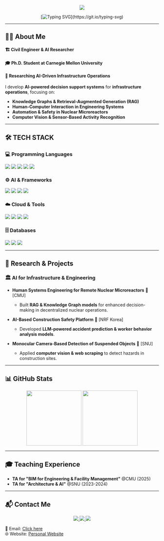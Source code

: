 <div align="center">
  <img src="https://capsule-render.vercel.app/api?type=waving&color=BDBDC8&height=180&section=header&text=Seongeun%20Park&fontSize=40&fontColor=ffffff" />

  [![Typing SVG](https://readme-typing-svg.demolab.com?font=Roboto+Mono&weight=500&size=30&pause=1000&color=374151&center=true&vCenter=true&random=true&width=600&height=70&lines=Hi+there!+I'm+Seongeun+Park👋;AI+for+Infrastructure+Operations;Knowledge+Graph+%7C+LLM+%7C+RAG;Let's+Build+Something+Great!)](https://git.io/typing-svg)
</div>

---

## 👨‍💻 About Me  
<div align="left">
  <h4> 🏗️ Civil Engineer & AI Researcher </h4>
  <h4> 🎓 Ph.D. Student at Carnegie Mellon University </h4>
  <h4> 🔬 Researching AI-Driven Infrastructure Operations </h4>
</div>

I develop **AI-powered decision support systems** for **infrastructure operations**, focusing on:
- **Knowledge Graphs & Retrieval-Augmented Generation (RAG)**
- **Human-Computer Interaction in Engineering Systems**
- **Automation & Safety in Nuclear Microreactors**
- **Computer Vision & Sensor-Based Activity Recognition**

---

## 🛠️ TECH STACK  

### 💻 Programming Languages  
<div align="left">
  <img src="https://img.shields.io/badge/Python-3776AB?style=for-the-badge&logo=Python&logoColor=white"/>
  <img src="https://img.shields.io/badge/C++-00599C?style=for-the-badge&logo=C%2B%2b&logoColor=white"/> 
  <img src="https://img.shields.io/badge/JavaScript-F7DF1E?style=for-the-badge&logo=JavaScript&logoColor=white"/> 
  <img src="https://img.shields.io/badge/R-276DC3?style=for-the-badge&logo=R&logoColor=white"/> 
  <img src="https://img.shields.io/badge/MATLAB-0076A8?style=for-the-badge&logo=MathWorks&logoColor=white"/>
</div>

### ⚙️ AI & Frameworks  
<div align="left">
  <img src="https://img.shields.io/badge/TensorFlow-FF6F00?style=for-the-badge&logo=TensorFlow&logoColor=white"/>
  <img src="https://img.shields.io/badge/PyTorch-EE4C2C?style=for-the-badge&logo=PyTorch&logoColor=white"/>
  <img src="https://img.shields.io/badge/Django-092E20?style=for-the-badge&logo=Django&logoColor=white"/>
  <img src="https://img.shields.io/badge/Neo4j-008CC1?style=for-the-badge&logo=Neo4j&logoColor=white"/>
</div>

### ☁️ Cloud & Tools  
<div align="left">
  <img src="https://img.shields.io/badge/Amazon AWS-232F3E?style=for-the-badge&logo=amazonaws&logoColor=white"/>
  <img src="https://img.shields.io/badge/Docker-2496ED?style=for-the-badge&logo=Docker&logoColor=white"/>
  <img src="https://img.shields.io/badge/Git-F05032?style=for-the-badge&logo=Git&logoColor=white"/>
  <img src="https://img.shields.io/badge/Tableau-E97627?style=for-the-badge&logo=Tableau&logoColor=white"/>
</div>

### 🗄️ Databases  
<div align="left">
  <img src="https://img.shields.io/badge/MySQL-4479A1?style=for-the-badge&logo=MySQL&logoColor=white"/>
  <img src="https://img.shields.io/badge/MongoDB-47A248?style=for-the-badge&logo=MongoDB&logoColor=white"/>
  <img src="https://img.shields.io/badge/PostgreSQL-336791?style=for-the-badge&logo=PostgreSQL&logoColor=white"/>
</div>

---

## 🚀 Research & Projects  
### 🏛️ AI for Infrastructure & Engineering  
- **Human Systems Engineering for Remote Nuclear Microreactors** 🔹 [CMU]  
  - Built **RAG & Knowledge Graph models** for enhanced decision-making in decentralized nuclear operations.  

- **AI-Based Construction Safety Platform** 🔹 [NRF Korea]  
  - Developed **LLM-powered accident prediction & worker behavior analysis models**.  

- **Monocular Camera-Based Detection of Suspended Objects** 🔹 [SNU]  
  - Applied **computer vision & web scraping** to detect hazards in construction sites.  

---

## 📊 GitHub Stats  
<div align="center">
  <img height="180em" src="https://github-readme-streak-stats.herokuapp.com/?user=separk-1&theme=ayu-mirage"/>
  <img height="180em" src="https://github-readme-stats.vercel.app/api/top-langs/?username=separk-1&layout=compact&theme=ayu-mirage"/>
</div>

---

## 🎓 Teaching Experience  
- **TA for "BIM for Engineering & Facility Management"** @CMU (2025)  
- **TA for "Architecture & AI"** @SNU (2023-2024)  

---

## 📬 Contact Me  
<div align="center">
  <a href="mailto:seongeup@andrew.cmu.edu">
    <img src="https://img.shields.io/badge/Gmail-D14836?style=for-the-badge&logo=gmail&logoColor=white"/>
  </a>
  <a href="https://github.com/separk-1">
    <img src="https://img.shields.io/badge/Github-181717?style=for-the-badge&logo=github&logoColor=white"/>
  </a>
  <a href="https://www.linkedin.com/in/separk111/">
    <img src="https://img.shields.io/badge/LinkedIn-0077B5?style=for-the-badge&logo=linkedin&logoColor=white"/>
  </a>
</div>

📧 Email: [Click here](mailto:seongeup@andrew.cmu.edu)  
🌐 Website: [Personal Website](https://separk-1.github.io)
